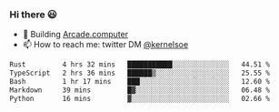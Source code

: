 ### Hi there 😃

- 🔨 Building [Arcade.computer](https://arcade.computer)
- 📫 How to reach me: twitter DM [@kernelsoe](https://twitter.com/kernelsoe)

<!--START_SECTION:waka-->

```txt
Rust         4 hrs 32 mins   ███████████░░░░░░░░░░░░░░   44.51 %
TypeScript   2 hrs 36 mins   ██████▒░░░░░░░░░░░░░░░░░░   25.55 %
Bash         1 hr 17 mins    ███░░░░░░░░░░░░░░░░░░░░░░   12.60 %
Markdown     39 mins         █▓░░░░░░░░░░░░░░░░░░░░░░░   06.48 %
Python       16 mins         ▓░░░░░░░░░░░░░░░░░░░░░░░░   02.66 %
```

<!--END_SECTION:waka-->
